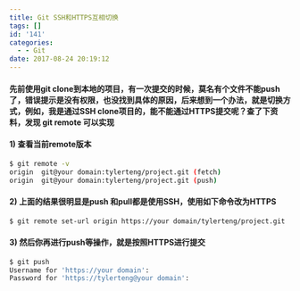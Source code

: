 ```yaml
---
title: Git SSH和HTTPS互相切换
tags: []
id: '141'
categories:
  - - Git
date: 2017-08-24 20:19:12
---
```


#### 先前使用git clone到本地的项目，有一次提交的时候，莫名有个文件不能push了，错误提示是没有权限，也没找到具体的原因，后来想到一个办法，就是切换方式，例如，我是通过SSH clone项目的，能不能通过HTTPS提交呢？查了下资料，发现 git remote 可以实现
<!-- more -->
#### 1) 查看当前remote版本

```bash
$ git remote -v
origin  git@your domain:tylerteng/project.git (fetch)
origin  git@your domain:tylerteng/project.git (push)
```

#### 2) 上面的结果很明显是push 和pull都是使用SSH，使用如下命令改为HTTPS

```bash
$ git remote set-url origin https://your domain/tylerteng/project.git
```

#### 3) 然后你再进行push等操作，就是按照HTTPS进行提交

```bash
$ git push
Username for 'https://your domain':
Password for 'https://tylerteng@your domain':
```